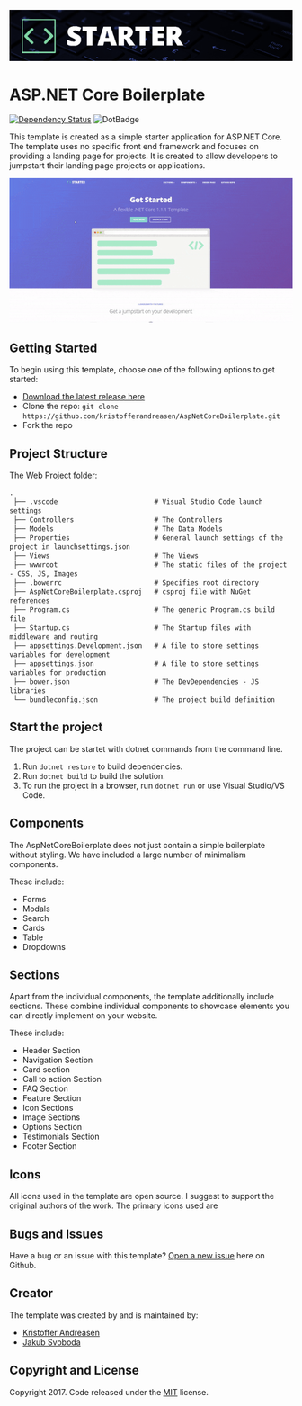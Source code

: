 ![ASP.NET Core Boilerplate](https://github.com/kristofferandreasen/AspNetCoreBoilerplate/blob/master/corestartertop.png)

# ASP.NET Core Boilerplate

[![Dependency Status](https://david-dm.org/boennemann/badges.svg)](https://david-dm.org/boennemann/badges) ![DotBadge](http://rebornix.qiniudn.com/dotbadge.svg)

This template is created as a simple starter application for ASP.NET Core. The template uses no specific front end framework and focuses on providing a landing page for projects. It is created to allow developers to jumpstart their landing page projects or applications.

![Starter GIF](https://github.com/kristofferandreasen/AspNetCoreBoilerplate/blob/master/corestarter.gif)

## Getting Started

To begin using this template, choose one of the following options to get started:
* [Download the latest release here](https://github.com/kristofferandreasen/AspNetCoreBoilerplate/archive/master.zip)
* Clone the repo: `git clone https://github.com/kristofferandreasen/AspNetCoreBoilerplate.git`
* Fork the repo

## Project Structure

The Web Project folder:
```
.
 ├── .vscode                        # Visual Studio Code launch settings
 ├── Controllers                    # The Controllers
 ├── Models                         # The Data Models
 ├── Properties                     # General launch settings of the project in launchsettings.json
 ├── Views                          # The Views
 ├── wwwroot                        # The static files of the project - CSS, JS, Images
 ├── .bowerrc                       # Specifies root directory
 ├── AspNetCoreBoilerplate.csproj   # csproj file with NuGet references
 ├── Program.cs                     # The generic Program.cs build file
 ├── Startup.cs                     # The Startup files with middleware and routing
 ├── appsettings.Development.json   # A file to store settings variables for development
 ├── appsettings.json               # A file to store settings variables for production
 ├── bower.json                     # The DevDependencies - JS libraries
 └── bundleconfig.json              # The project build definition
```

## Start the project
The project can be startet with dotnet commands from the command line.

1. Run `dotnet restore` to build dependencies.
2. Run `dotnet build` to build the solution.
3. To run the project in a browser, run `dotnet run` or use Visual Studio/VS Code.

## Components
The AspNetCoreBoilerplate does not just contain a simple boilerplate without styling. 
We have included a large number of minimalism components.

These include:
* Forms
* Modals
* Search
* Cards
* Table
* Dropdowns

## Sections
Apart from the individual components, the template additionally include sections.
These combine individual components to showcase elements you can directly implement on your website.

These include:
* Header Section
* Navigation Section
* Card section
* Call to action Section
* FAQ Section
* Feature Section
* Icon Sections
* Image Sections
* Options Section
* Testimonials Section
* Footer Section

## Icons
All icons used in the template are open source. I suggest to support the original authors of the work.
The primary icons used are 

## Bugs and Issues

Have a bug or an issue with this template? [Open a new issue](https://github.com/kristofferandreasen/AspNetCoreBoilerplate/issues) here on Github.

## Creator

The template was created by and is maintained by:
* [Kristoffer Andreasen](https://medium.com/@kristoffer_andreasen)
* [Jakub Svoboda](https://www.linkedin.com/in/jakubsvobodacz/)

## Copyright and License

Copyright 2017. Code released under the [MIT](https://github.com/kristofferandreasen/AspNetCoreBoilerplate/blob/master/LICENSE) license.
